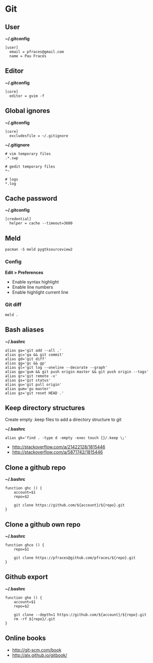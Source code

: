 Git
===

User
----

**~/.gitconfig**

    [user]
      email = pfraces@gmail.com
      name = Pau Fracés

Editor
------

**~/.gitconfig**

    [core]
      editor = gvim -f

Global ignores
--------------

**~/.gitconfig**

    [core]
      excludesfile = ~/.gitignore

**~/.gitignore**

    # vim temporary files
    .*.swp
    
    # gedit temporary files
    *~
    
    # logs
    *.log

Cache password
--------------

**~/.gitconfig**

    [credential]
      helper = cache --timeout=3600

Meld
----

    pacman -S meld pygtksourceview2

### Config

**Edit > Preferences**

*   Enable syntax highlight
*   Enable line numbers
*   Enable highlight current line

### Git diff

    meld .

Bash aliases
------------

**~/.bashrc**

```
alias ga='git add --all .'
alias gc='ga && git commit'
alias gd='git diff'
alias gg='gc && gp'
alias gl='git log --oneline --decorate --graph'
alias gp='gum && git push origin master && git push origin --tags'
alias gr='git remote -v'
alias gs='git status'
alias gu='git pull origin'
alias gum='gu master'
alias gz='git reset HEAD .'
```

Keep directory structures
-------------------------

Create empty .keep files to add a directory structure to git

**~/.bashrc**

    alias gk='find . -type d -empty -exec touch {}/.keep \;'

*   http://stackoverflow.com/a/21422128/1815446
*   http://stackoverflow.com/a/5871742/1815446

Clone a github repo
-------------------

**~/.bashrc**

```
function ghc () {
    account=$1
    repo=$2

    git clone https://github.com/${account}/${repo}.git
}
```

Clone a github own repo
-----------------------

**~/.bashrc**

```
function ghco () {
    repo=$1

    git clone https://pfraces@github.com/pfraces/${repo}.git
}
```

Github export
-------------

**~/.bashrc**

```
function ghe () {
    account=$1
    repo=$2

    git clone --depth=1 https://github.com/${account}/${repo}.git
    rm -rf ${repo}/.git
}
```

Online books
------------

*   http://git-scm.com/book
*   http://alx.github.io/gitbook/
